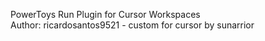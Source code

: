 PowerToys Run Plugin for Cursor Workspaces \
Author: ricardosantos9521 - custom for cursor by sunarrior